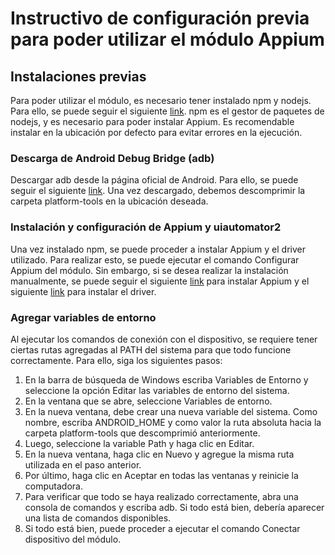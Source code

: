 # Instructivo de configuración previa para poder utilizar el módulo Appium

## Instalaciones previas
Para poder utilizar el módulo, es necesario tener instalado npm y nodejs. Para ello, se puede seguir el siguiente [link](https://nodejs.org/es/download/).
npm es el gestor de paquetes de nodejs, y es necesario para poder instalar Appium. Es recomendable instalar en la ubicación por defecto para evitar errores en la ejecución.

### Descarga de Android Debug Bridge (adb)
Descargar adb desde la página oficial de Android. Para ello, se puede seguir el siguiente [link](https://developer.android.com/studio/releases/platform-tools?hl=es-419).
Una vez descargado, debemos descomprimir la carpeta platform-tools en la ubicación deseada.

### Instalación y configuración de Appium y uiautomator2
Una vez instalado npm, se puede proceder a instalar Appium y el driver utilizado. Para realizar esto, se puede ejecutar el comando Configurar Appium del módulo. Sin embargo, si se desea realizar la instalación manualmente, se puede seguir el siguiente [link](http://appium.io/docs/en/2.1/quickstart/install/) para instalar Appium y el siguiente [link](http://appium.io/docs/en/2.1/quickstart/uiauto2-driver/) para instalar el driver.


### Agregar variables de entorno
Al ejecutar los comandos de conexión con el dispositivo, se requiere tener ciertas rutas agregadas al PATH del sistema para que todo funcione correctamente. Para ello, siga los siguientes pasos:
1. En la barra de búsqueda de Windows escriba Variables de Entorno y seleccione la opción Editar las variables de entorno del sistema.
2. En la ventana que se abre, seleccione Variables de entorno.
3. En la nueva ventana, debe crear una nueva variable del sistema. Como nombre, escriba ANDROID_HOME y como valor la ruta absoluta hacia la carpeta platform-tools que descomprimió anteriormente.
4. Luego, seleccione la variable Path y haga clic en Editar.
5. En la nueva ventana, haga clic en Nuevo y agregue la misma ruta utilizada en el paso anterior.
6. Por último, haga clic en Aceptar en todas las ventanas y reinicie la computadora.
7. Para verificar que todo se haya realizado correctamente, abra una consola de comandos y escriba adb. Si todo está bien, debería aparecer una lista de comandos disponibles.
8. Si todo está bien, puede proceder a ejecutar el comando Conectar dispositivo del módulo.






